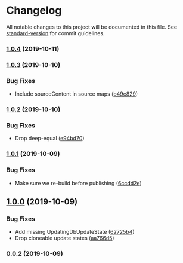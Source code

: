 # Changelog

All notable changes to this project will be documented in this file. See [standard-version](https://github.com/conventional-changelog/standard-version) for commit guidelines.

### [1.0.4](https://github.com/birchill/hikibiki-sync/compare/v1.0.3...v1.0.4) (2019-10-11)

### [1.0.3](https://github.com/birchill/hikibiki-sync/compare/v1.0.2...v1.0.3) (2019-10-10)


### Bug Fixes

* Include sourceContent in source maps ([b49c829](https://github.com/birchill/hikibiki-sync/commit/b49c829))

### [1.0.2](https://github.com/birchill/hikibiki-sync/compare/v1.0.1...v1.0.2) (2019-10-10)


### Bug Fixes

* Drop deep-equal ([e94bd70](https://github.com/birchill/hikibiki-sync/commit/e94bd70))

### [1.0.1](https://github.com/birchill/hikibiki-sync/compare/v1.0.0...v1.0.1) (2019-10-09)


### Bug Fixes

* Make sure we re-build before publishing ([6ccdd2e](https://github.com/birchill/hikibiki-sync/commit/6ccdd2e))

## [1.0.0](https://github.com/birchill/hikibiki-sync/compare/v0.0.2...v1.0.0) (2019-10-09)


### Bug Fixes

* Add missing UpdatingDbUpdateState ([62725b4](https://github.com/birchill/hikibiki-sync/commit/62725b4))
* Drop cloneable update states ([aa766d5](https://github.com/birchill/hikibiki-sync/commit/aa766d5))

### 0.0.2 (2019-10-09)
